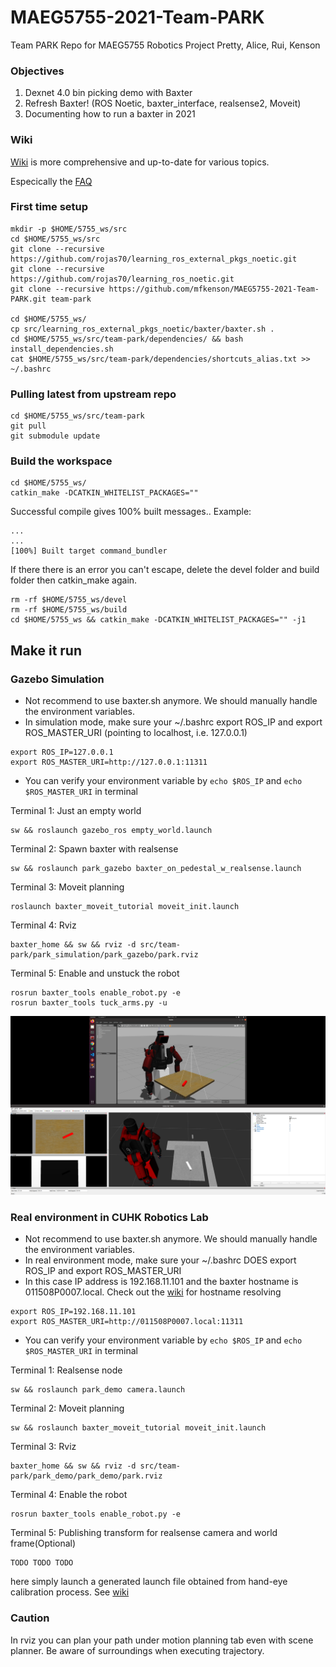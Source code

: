 # MAEG5755-2021-Team-PARK
Team PARK Repo for MAEG5755 Robotics Project
Pretty, Alice, Rui, Kenson


### Objectives
1. Dexnet 4.0 bin picking demo with Baxter
2. Refresh Baxter! (ROS Noetic, baxter_interface, realsense2, Moveit)
3. Documenting how to run a baxter in 2021

### Wiki
[Wiki](https://github.com/mfkenson/MAEG5755-2021-Team-PARK/wiki) is more comprehensive and up-to-date for various topics.

Especically the [FAQ](https://github.com/mfkenson/MAEG5755-2021-Team-PARK/wiki#faq)

### First time setup 
```
mkdir -p $HOME/5755_ws/src
cd $HOME/5755_ws/src
git clone --recursive https://github.com/rojas70/learning_ros_external_pkgs_noetic.git
git clone --recursive https://github.com/rojas70/learning_ros_noetic.git
git clone --recursive https://github.com/mfkenson/MAEG5755-2021-Team-PARK.git team-park

cd $HOME/5755_ws/
cp src/learning_ros_external_pkgs_noetic/baxter/baxter.sh .
cd $HOME/5755_ws/src/team-park/dependencies/ && bash install_dependencies.sh
cat $HOME/5755_ws/src/team-park/dependencies/shortcuts_alias.txt >> ~/.bashrc
```

### Pulling latest from upstream repo
```
cd $HOME/5755_ws/src/team-park
git pull
git submodule update
```


### Build the workspace
```
cd $HOME/5755_ws/
catkin_make -DCATKIN_WHITELIST_PACKAGES=""
```
Successful compile gives 100% built messages..
Example:
```
...
...
[100%] Built target command_bundler
```
If there there is an error you can't escape, delete the devel folder and build folder then catkin_make again.
```
rm -rf $HOME/5755_ws/devel
rm -rf $HOME/5755_ws/build
cd $HOME/5755_ws && catkin_make -DCATKIN_WHITELIST_PACKAGES="" -j1
```


## Make it run

### Gazebo Simulation

* Not recommend to use baxter.sh anymore. We should manually handle the environment variables.
* In simulation mode, make sure your ~/.bashrc export ROS_IP and export ROS_MASTER_URI (pointing to localhost, i.e. 127.0.0.1)
```
export ROS_IP=127.0.0.1
export ROS_MASTER_URI=http://127.0.0.1:11311
```
* You can verify your environment variable by `echo $ROS_IP` and `echo $ROS_MASTER_URI` in terminal

Terminal 1: Just an empty world
```
sw && roslaunch gazebo_ros empty_world.launch
```
Terminal 2: Spawn baxter with realsense
```
sw && roslaunch park_gazebo baxter_on_pedestal_w_realsense.launch
```
Terminal 3: Moveit planning
```
roslaunch baxter_moveit_tutorial moveit_init.launch
```
Terminal 4: Rviz
```
baxter_home && sw && rviz -d src/team-park/park_simulation/park_gazebo/park.rviz
```
Terminal 5: Enable and unstuck the robot
```
rosrun baxter_tools enable_robot.py -e
rosrun baxter_tools tuck_arms.py -u
```

![Alt text](/screenshots/baxter_realsense_gazebo_rviz.png?raw=true "Baxter_D435")

### Real environment in CUHK Robotics Lab

* Not recommend to use baxter.sh anymore. We should manually handle the environment variables.
* In real environment mode, make sure your ~/.bashrc DOES export ROS_IP and export ROS_MASTER_URI
* In this case IP address is 192.168.11.101 and the baxter hostname is 011508P0007.local. Check out the [wiki](https://github.com/mfkenson/MAEG5755-2021-Team-PARK/wiki/Baxter-Simulation-and-Real-Robot) for hostname resolving
```
export ROS_IP=192.168.11.101
export ROS_MASTER_URI=http://011508P0007.local:11311
```
* You can verify your environment variable by `echo $ROS_IP` and `echo $ROS_MASTER_URI` in terminal

Terminal 1: Realsense node
```
sw && roslaunch park_demo camera.launch
```
Terminal 2: Moveit planning
```
sw && roslaunch baxter_moveit_tutorial moveit_init.launch
```
Terminal 3: Rviz
```
baxter_home && sw && rviz -d src/team-park/park_demo/park_demo/park.rviz
```
Terminal 4: Enable the robot
```
rosrun baxter_tools enable_robot.py -e
```
Terminal 5: Publishing transform for realsense camera and world frame(Optional)
```
TODO TODO TODO 
```
here simply launch a generated launch file obtained from hand-eye calibration process. See [wiki](https://github.com/mfkenson/MAEG5755-2021-Team-PARK/wiki/Hand-Eye-Calibration)

### Caution
In rviz you can plan your path under motion planning tab even with scene planner. Be aware of surroundings when executing trajectory.